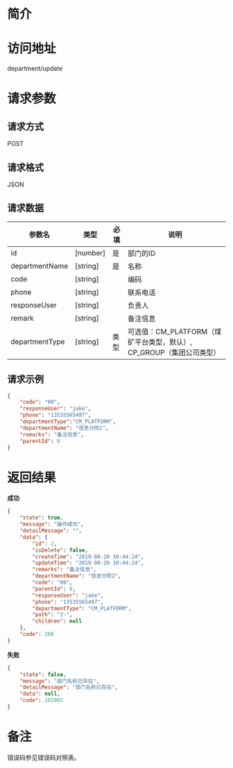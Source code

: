 # 简介

# 访问地址
department/update

# 请求参数

## 请求方式
POST

## 请求格式
JSON

## 请求数据
|参数名|类型|必填|说明|
|-|-|-|-|
|id|[number]|是|部门的ID|
|departmentName|[string]|是|名称|
|code|[string]||编码|
|phone|[string]||联系电话|
|responseUser|[string]||负责人|
|remark|[string]||备注信息|
|departmentType|[string]|类型|可选值：CM_PLATFORM（煤矿平台类型，默认）, CP_GROUP（集团公司类型）|
## 请求示例
```json
{
    "code": "00",
    "responseUser": "jake",
    "phone": "13535565497",
    "departmentType":"CM_PLATFORM",
    "departmentName": "信息分院2",
    "remarks": "备注信息",
    "parentId": 0
}
```

# 返回结果
**成功**
```json
{
    "state": true,
    "message": "操作成功",
    "detailMessage": "",
    "data": {
        "id": 2,
        "isDelete": false,
        "createTime": "2019-08-20 10:44:24",
        "updateTime": "2019-08-20 10:44:24",
        "remarks": "备注信息",
        "departmentName": "信息分院2",
        "code": "00",
        "parentId": 0,
        "responseUser": "jake",
        "phone": "13535565497",
        "departmentType": "CM_PLATFORM",
        "path": "2-",
        "children": null
    },
    "code": 200
}
```

**失败**
```json
{
    "state": false,
    "message": "部门名称已存在",
    "detailMessage": "部门名称已存在",
    "data": null,
    "code": 102002
}
```

# 备注
错误码参见错误码对照表。